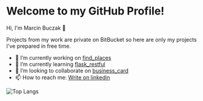 # Welcome to my GitHub Profile!

Hi, I'm Marcin Buczak 👋

Projects from my work are private on BitBucket so here are only my projects I've prepared in free time.
- 🔭 I’m currently working on [find_places](https://github.com/Diiego300years/find_places)
- 🌱 I’m currently learning [flask_restful](https://github.com/flask-restful/flask-restful)
- 👯 I’m looking to collaborate on [business_card](https://github.com/Diiego300years/business_card)
- 📫 How to reach me: [Write on linkedin](https://www.linkedin.com/in/marcin-buczak-aabb60201/)

![Top Langs](https://github-readme-stats.vercel.app/api/top-langs/?username=diiego300years&exclude_repo=PHP_Project-notepad&layout=pie&theme=radical)


